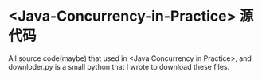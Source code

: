 # \<Java-Concurrency-in-Practice\> 源代码
All source code(maybe) that used in &lt;Java Concurrency in Practice>, 
and downloder.py is a small python that I wrote to download these files.
